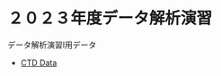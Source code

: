 # ２０２３年度データ解析演習

データ解析演習I用データ

* [CTD Data](https://github.com/gnishihara/2023-data-kaiseki/tree/main/data)